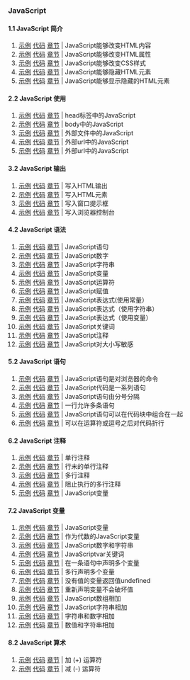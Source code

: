 ###  JavaScript

#### 1.1 JavaScript 简介

1. [示例](https://logicwang.github.io/JS/js/1.html)
[代码](https://github.com/logicwang/JS/blob/main/js/1.html)
[章节](https://www.w3school.com.cn/js/js_intro.asp) |
JavaScript能够改变HTML内容
2. [示例](https://logicwang.github.io/JS/js/2.html)
[代码](https://github.com/logicwang/JS/blob/main/js/2.html)
[章节](https://www.w3school.com.cn/js/js_intro.asp) |
JavaScript能够改变HTML属性
3. [示例](https://logicwang.github.io/JS/js/3.html)
[代码](https://github.com/logicwang/JS/blob/main/js/3.html)
[章节](https://www.w3school.com.cn/js/js_intro.asp) |
JavaScript能够改变CSS样式
4. [示例](https://logicwang.github.io/JS/js/4.html)
[代码](https://github.com/logicwang/JS/blob/main/js/4.html)
[章节](https://www.w3school.com.cn/js/js_intro.asp) |
JavaScript能够隐藏HTML元素
5. [示例](https://logicwang.github.io/JS/js/5.html)
[代码](https://github.com/logicwang/JS/blob/main/js/5.html)
[章节](https://www.w3school.com.cn/js/js_intro.asp) |
JavaScript能够显示隐藏的HTML元素

#### 2.2 JavaScript 使用

1. [示例](https://logicwang.github.io/JS/js/6.html)
[代码](https://github.com/logicwang/JS/blob/main/js/6.html)
[章节](https://www.w3school.com.cn/js/js_shiyong.aspgit) |
head标签中的JavaScript
2. [示例](https://logicwang.github.io/JS/js/7.html)
[代码](https://github.com/logicwang/JS/blob/main/js/7.html)
[章节](https://www.w3school.com.cn/js/js_shiyong.asp) |
body中的JavaScript
3. [示例](https://logicwang.github.io/JS/js/8.html)
[代码](https://github.com/logicwang/JS/blob/main/js/8.html)
[章节](https://www.w3school.com.cn/js/js_shiyong.asp) |
外部文件中的JavaScript
4. [示例](https://logicwang.github.io/JS/js/9.html)
[代码](https://github.com/logicwang/JS/blob/main/js/9.html)
[章节](https://www.w3school.com.cn/js/js_shiyong.asp) |
外部url中的JavaScript
5. [示例](https://logicwang.github.io/JS/js/10.html)
[代码](https://github.com/logicwang/JS/blob/main/js/10.html)
[章节](https://www.w3school.com.cn/js/js_shiyong.asp) |
外部url中的JavaScript


#### 3.2 JavaScript 输出

1. [示例](https://logicwang.github.io/JS/js/11.html)
[代码](https://github.com/logicwang/JS/blob/main/js/11.html)
[章节](https://www.w3school.com.cn/js/js_output.asp) |
写入HTML输出
2. [示例](https://logicwang.github.io/JS/js/12.html)
[代码](https://github.com/logicwang/JS/blob/main/js/12.html)
[章节](https://www.w3school.com.cn/js/js_output.asp) |
写入HTML元素
3. [示例](https://logicwang.github.io/JS/js/13.html)
[代码](https://github.com/logicwang/JS/blob/main/js/13.html)
[章节](https://www.w3school.com.cn/js/js_output.asp) |
写入窗口提示框
4. [示例](https://logicwang.github.io/JS/js/14.html)
[代码](https://github.com/logicwang/JS/blob/main/js/14.html)
[章节](https://www.w3school.com.cn/js/js_output.asp) |
写入浏览器控制台

#### 4.2 JavaScript 语法

1. [示例](https://logicwang.github.io/JS/js/15.html)
[代码](https://github.com/logicwang/JS/blob/main/js/15.html)
[章节](https://www.w3school.com.cn/js/js_syntax.asp) |
JavaScript语句
2. [示例](https://logicwang.github.io/JS/js/16.html)
[代码](https://github.com/logicwang/JS/blob/main/js/16.html)
[章节](https://www.w3school.com.cn/js/js_syntax.asp) |
JavaScript数字
3. [示例](https://logicwang.github.io/JS/js/17.html)
[代码](https://github.com/logicwang/JS/blob/main/js/17.html)
[章节](https://www.w3school.com.cn/js/js_syntax.asp) |
JavaScript字符串
4. [示例](https://logicwang.github.io/JS/js/18.html)
[代码](https://github.com/logicwang/JS/blob/main/js/18.html)
[章节](https://www.w3school.com.cn/js/js_syntax.asp) |
JavaScript变量
5. [示例](https://logicwang.github.io/JS/js/19.html)
[代码](https://github.com/logicwang/JS/blob/main/js/19.html)
[章节](https://www.w3school.com.cn/js/js_syntax.asp) |
JavaScript运算符
6. [示例](https://logicwang.github.io/JS/js/20.html)
[代码](https://github.com/logicwang/JS/blob/main/js/20.html)
[章节](https://www.w3school.com.cn/js/js_syntax.asp) |
JavaScript赋值
7. [示例](https://logicwang.github.io/JS/js/21.html)
[代码](https://github.com/logicwang/JS/blob/main/js/21.html)
[章节](https://www.w3school.com.cn/js/js_syntax.asp) |
JavaScript表达式(使用常量）
8. [示例](https://logicwang.github.io/JS/js/22.html)
[代码](https://github.com/logicwang/JS/blob/main/js/22.html)
[章节](https://www.w3school.com.cn/js/js_syntax.asp) |
JavaScript表达式（使用字符串）
9. [示例](https://logicwang.github.io/JS/js/23.html)
[代码](https://github.com/logicwang/JS/blob/main/js/23.html)
[章节](https://www.w3school.com.cn/js/js_syntax.asp) |
JavaScript表达式（使用变量）
10. [示例](https://logicwang.github.io/JS/js/24.html)
[代码](https://github.com/logicwang/JS/blob/main/js/24.html)
[章节](https://www.w3school.com.cn/js/js_syntax.asp) |
JavaScript关键词
11. [示例](https://logicwang.github.io/JS/js/25.html)
[代码](https://github.com/logicwang/JS/blob/main/js/25.html)
[章节](https://www.w3school.com.cn/js/js_syntax.asp) |
JavaScript注释
12. [示例](https://logicwang.github.io/JS/js/26.html)
[代码](https://github.com/logicwang/JS/blob/main/js/26.html)
[章节](https://www.w3school.com.cn/js/js_syntax.asp) |
JavaScript对大小写敏感

#### 5.2 JavaScript 语句

1. [示例](https://logicwang.github.io/JS/js/27.html)
[代码](https://github.com/logicwang/JS/blob/main/js/27.html)
[章节](https://www.w3school.com.cn/js/js_statements.asp) |
JavaScript语句是对浏览器的命令
2. [示例](https://logicwang.github.io/JS/js/28.html)
[代码](https://github.com/logicwang/JS/blob/main/js/28.html)
[章节](https://www.w3school.com.cn/js/js_statements.asp) |
JavaScript代码是一系列语句
3. [示例](https://logicwang.github.io/JS/js/29.html)
[代码](https://github.com/logicwang/JS/blob/main/js/29.html)
[章节](https://www.w3school.com.cn/js/js_statements.asp) |
JavaScript语句由分号分隔
4. [示例](https://github.com/logicwang/JS/blob/main/js/30.html)
[代码](https://logicwang.github.io/JS/js/30.html)
[章节](https://www.w3school.com.cn/js/js_statements.asp) |
一行允许多条语句
5. [示例](https://logicwang.github.io/JS/js/31.html)
[代码](https://github.com/logicwang/JS/blob/main/js/31.html)
[章节](https://www.w3school.com.cn/js/js_statements.asp) |
JavaScript语句可以在代码块中组合在一起
6. [示例](https://logicwang.github.io/JS/js/32.html)
[代码](https://github.com/logicwang/JS/blob/main/js/32.html)
[章节](https://www.w3school.com.cn/js/js_statements.asp) |
可以在运算符或逗号之后对代码折行

#### 6.2 JavaScript 注释

1. [示例](https://logicwang.github.io/JS/js/33.html)
[代码](https://github.com/logicwang/JS/blob/main/js/33.html)
[章节](https://www.w3school.com.cn/js/js_comments.asp) |
单行注释
2. [示例](https://logicwang.github.io/JS/js/34.html)
[代码](https://github.com/logicwang/JS/blob/main/js/34.html)
[章节](https://www.w3school.com.cn/js/js_comments.asp) |
行末的单行注释
3. [示例](https://logicwang.github.io/JS/js/35.html)
[代码](https://github.com/logicwang/JS/blob/main/js/35.html)
[章节](https://www.w3school.com.cn/js/js_comments.asp) |
多行注释
4. [示例](https://logicwang.github.io/JS/js/36.html)
[代码](https://github.com/logicwang/JS/blob/main/js/36.html)
[章节](https://www.w3school.com.cn/js/js_comments.asp) |
阻止执行的多行注释
5. [示例](https://logicwang.github.io/JS/js/37.html)
[代码](https://github.com/logicwang/JS/blob/main/js/37.html)
[章节](https://www.w3school.com.cn/js/js_comments.asp) |
JavaScript变量  

#### 7.2 JavaScript 变量

1. [示例](https://logicwang.github.io/JS/js/38.html)
[代码](https://github.com/logicwang/JS/blob/main/js/38.html)
[章节](https://www.w3school.com.cn/js/js_variables.asp) |
JavaScript变量 
2. [示例](https://logicwang.github.io/JS/js/39.html)
[代码](https://github.com/logicwang/JS/blob/main/js/39.html)
[章节](https://www.w3school.com.cn/js/js_variables.asp) |
作为代数的JavaScript变量 
3. [示例](https://logicwang.github.io/JS/js/40.html)
[代码](https://github.com/logicwang/JS/blob/main/js/40.html)
[章节](https://www.w3school.com.cn/js/js_variables.asp) |
JavaScript数字和字符串 
4. [示例](https://logicwang.github.io/JS/js/41.html)
[代码](https://github.com/logicwang/JS/blob/main/js/41.html)
[章节](https://www.w3school.com.cn/js/js_variables.asp) |
JavaScriptvar关键词 
5. [示例](https://logicwang.github.io/JS/js/42.html)
[代码](https://github.com/logicwang/JS/blob/main/js/42.html)
[章节](https://www.w3school.com.cn/js/js_variables.asp) |
在一条语句中声明多个变量
6. [示例](https://logicwang.github.io/JS/js/43.html)
[代码](https://github.com/logicwang/JS/blob/main/js/43.html)
[章节](https://www.w3school.com.cn/js/js_variables.asp) |
多行声明多个变量
7. [示例](https://logicwang.github.io/JS/js/44.html)
[代码](https://github.com/logicwang/JS/blob/main/js/44.html)
[章节](https://www.w3school.com.cn/js/js_variables.asp) |
没有值的变量返回值undefined
8. [示例](https://logicwang.github.io/JS/js/45.html)
[代码](https://github.com/logicwang/JS/blob/main/js/45.html)
[章节](https://www.w3school.com.cn/js/js_variables.asp) |
重新声明变量不会破坏值
9. [示例](https://logicwang.github.io/JS/js/46.html)
[代码](https://github.com/logicwang/JS/blob/main/js/46.html)
[章节](https://www.w3school.com.cn/js/js_variables.asp) |
JavaScript数组相加
10. [示例](https://logicwang.github.io/JS/js/47.html)
[代码](https://github.com/logicwang/JS/blob/main/js/47.html)
[章节](https://www.w3school.com.cn/js/js_variables.asp) |
JavaScript字符串相加
11. [示例](https://logicwang.github.io/JS/js/48.html)
[代码](https://github.com/logicwang/JS/blob/main/js/48.html)
[章节](https://www.w3school.com.cn/js/js_variables.asp) |
字符串和数字相加
12. [示例](https://logicwang.github.io/JS/js/49.html)
[代码](https://github.com/logicwang/JS/blob/main/js/49.html)
[章节](https://www.w3school.com.cn/js/js_variables.asp) |
数值和字符串相加

#### 8.2 JavaScript 算术
1. [示例](https://logicwang.github.io/JS/js/50.html)
[代码](https://github.com/logicwang/JS/blob/main/js/50.html)
[章节](https://www.w3school.com.cn/js/js_arithmetic.asp) |
加 (+) 运算符
2. [示例](https://logicwang.github.io/JS/js/51.html)
[代码](https://github.com/logicwang/JS/blob/main/js/51.html)
[章节](https://www.w3school.com.cn/js/js_arithmetic.asp) |
减 (-) 运算符